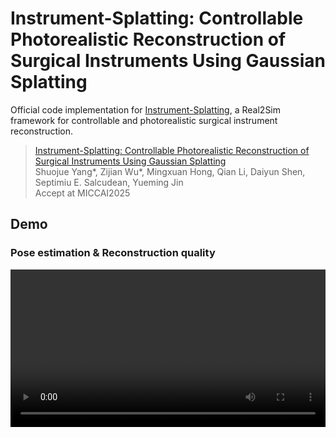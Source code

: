 # Instrument-Splatting: Controllable Photorealistic Reconstruction of Surgical Instruments Using Gaussian Splatting

Official code implementation for [Instrument-Splatting](https://arxiv.org/abs/2503.04082), a Real2Sim framework for controllable and photorealistic surgical instrument reconstruction.

<!--### [Project Page]() -->

> [Instrument-Splatting: Controllable Photorealistic Reconstruction of Surgical Instruments Using Gaussian Splatting](https://arxiv.org/abs/2503.04082)\
> Shuojue Yang*, Zijian Wu*, Mingxuan Hong, Qian Li, Daiyun Shen, Septimiu E. Salcudean, Yueming Jin\
> Accept at MICCAI2025

## Demo

### Pose estimation & Reconstruction quality 

<video width="100%" controls>
  <source src="assets/demo.mp4" type="video/mp4">
  Your browser does not support the video tag.
</video>